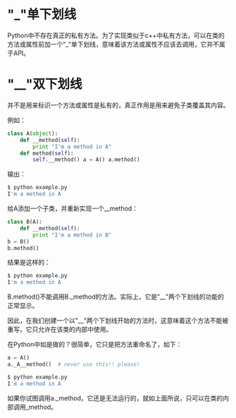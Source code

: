 # "_"单下划线

Python中不存在真正的私有方法。为了实现类似于c++中私有方法，可以在类的方法或属性前加一个“_”单下划线，意味着该方法或属性不应该去调用，它并不属于API。





# "__"双下划线

并不是用来标识一个方法或属性是私有的，真正作用是用来避免子类覆盖其内容。

例如：

```python
class A(object): 
    def __method(self): 
        print "I'm a method in A" 
    def method(self): 
        self.__method() a = A() a.method()
```

输出：

```python
$ python example.py 
I'm a method in A
```

给A添加一个子类，并重新实现一个__method：

```python
class B(A): 
    def __method(self): 
        print "I'm a method in B" 
b = B() 
b.method()
```

结果是这样的：

```python
$ python example.py
I'm a method in A
```

B.method()不能调用B.\_method的方法。实际上，它是"__"两个下划线的功能的正常显示。

因此，在我们创建一个以"__"两个下划线开始的方法时，这意味着这个方法不能被重写，它只允许在该类的内部中使用。

在Python中如是做的？很简单，它只是把方法重命名了，如下：

```python
a = A()
a._A__method()  # never use this!! please!
```

```python
$ python example.py 
I'm a method in A
```

如果你试图调用a.\_method，它还是无法运行的，就如上面所说，只可以在类的内部调用\_method。